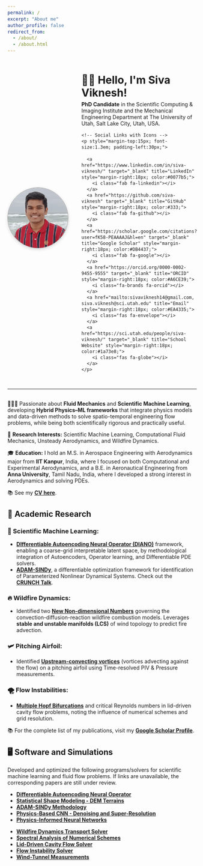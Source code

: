 ```yaml
---
permalink: /
excerpt: "About me"
author_profile: false
redirect_from: 
  - /about/
  - /about.html
---
```


<!-- Font Awesome for Icons -->
<link rel="stylesheet" href="https://cdnjs.cloudflare.com/ajax/libs/font-awesome/6.5.0/css/all.min.css">

<!-- Header: Photo Left, Details Right -->
<div style="display:flex; align-items:center; gap:35px; margin-bottom:30px; flex-wrap:wrap;">

  <!-- Profile Photo -->
  <div style="flex-shrink:0;">
    <img src="https://raw.githubusercontent.com/siva-viknesh/siva-viknesh.github.io/master/images/pic_0.jpg" 
         alt="Siva Viknesh Profile Photo" 
         style="width:160px; height:160px; border-radius:50%; object-fit:cover; border:1px solid #999; box-shadow:0 3px 8px rgba(0,0,0,0.15);">
  </div>

  <!-- Details -->
  <div style="flex:1; min-width:260px;">
    <h1 style="margin-bottom:5px;">👋🏼 Hello, I'm <strong>Siva Viknesh</strong>!</h1>
    <p style="margin:5px 0;"><strong>PhD Candidate</strong> in the Scientific Computing & Imaging Institute and the Mechanical Engineering Department at The University of Utah, Salt Lake City, Utah, USA.</p>

    <!-- Social Links with Icons -->
    <p style="margin-top:15px; font-size:1.3em; padding-left:30px;">

      <a href="https://www.linkedin.com/in/siva-viknesh/" target="_blank" title="LinkedIn" style="margin-right:18px; color:#0077b5;">
        <i class="fab fa-linkedin"></i>
      </a>
      <a href="https://github.com/siva-viknesh" target="_blank" title="GitHub" style="margin-right:18px; color:#333;">
        <i class="fab fa-github"></i>
      </a>
      <a href="https://scholar.google.com/citations?user=fK58-PEAAAAJ&hl=en" target="_blank" title="Google Scholar" style="margin-right:18px; color:#DB4437;">
        <i class="fab fa-google"></i>
      </a>
      <a href="https://orcid.org/0000-0002-9455-9555" target="_blank" title="ORCID" style="margin-right:18px; color:#A6CE39;">
        <i class="fa-brands fa-orcid"></i>
      </a>
      <a href="mailto:sivaviknesh14@gmail.com, siva.viknesh@sci.utah.edu" title="Email" style="margin-right:18px; color:#EA4335;">
        <i class="fas fa-envelope"></i>
      </a>
      <a href="https://sci.utah.edu/people/siva-viknesh/" target="_blank" title="School Website" style="margin-right:18px; color:#1a73e8;">
        <i class="fas fa-globe"></i>
      </a>
    </p>
  </div>

</div>

<hr style="margin:30px 0;">



<div class="about-section">

  <p>👨🏻‍🎓 Passionate about <strong>Fluid Mechanics</strong> and <strong>Scientific Machine Learning</strong>, developing <strong>Hybrid Physics–ML frameworks</strong> that integrate physics models and data-driven methods to solve spatio-temporal engineering flow problems, while being both scientifically rigorous and practically useful.</p>

  <p>🔬 <strong>Research Interests:</strong> Scientific Machine Learning, Computational Fluid Mechanics, Unsteady Aerodynamics, and Wildfire Dynamics.</p>

  <p>🎓 <strong>Education:</strong> I hold an M.S. in Aerospace Engineering with Aerodynamics major from <strong>IIT Kanpur</strong>, India, where I focused on both Computational and Experimental Aerodynamics, and a B.E. in Aeronautical Engineering from <strong>Anna University</strong>, Tamil Nadu, India, where I developed a strong interest in Aerodynamics and solving PDEs.</p>

  <p>📚 See my <a href="/files/Siva_Resume.pdf"><strong>CV here</strong></a>.</p>

  <h2>🔬 Academic Research</h2>

  <h3>🤖 Scientific Machine Learning:</h3>
  <ul>
    <li><a href="https://www.arxiv.org/abs/2510.00233"><strong>DIfferentiable Autoencoding Neural Operator (DIANO)</strong></a> framework, enabling a coarse-grid interpretable latent space, by methodological integration of Autoencoders, Operator learning, and Differentiable PDE solvers.</li>
    <li><a href="https://doi.org/10.48550/arXiv.2410.16528"><strong>ADAM-SINDy</strong></a>, a differentiable optimization framework for identification of Parameterized Nonlinear Dynamical Systems. Check out the <a href="https://youtu.be/4vTV2xLCOGQ" target="_blank"><strong>CRUNCH Talk</strong></a>.</li>
  </ul>

  <h3>🔥 Wildfire Dynamics:</h3>
  <ul>
    <li>Identified two <a href="https://arxiv.org/abs/2411.04007v2"><strong>New Non-dimensional Numbers</strong></a> governing the convection-diffusion-reaction wildfire combustion models. Leverages <strong>stable and unstable manifolds (LCS)</strong> of wind topology to predict fire advection.</li>
  </ul>

  <h3>🛩️ Pitching Airfoil:</h3>
  <ul>
    <li>Identified <a href="https://pubs.aip.org/aip/pof/article/33/8/087115/1080453/Active-control-of-separated-flow-on-a-symmetric"><strong>Upstream-convecting vortices</strong></a> (vortices advecting against the flow) on a pitching airfoil using Time-resolved PIV & Pressure measurements.</li>
  </ul>

  <h3>🌪️ Flow Instabilities:</h3>
  <ul>
    <li><a href="https://journals.aps.org/pre/abstract/10.1103/PhysRevE.99.013305"><strong>Multiple Hopf Bifurcations</strong></a> and critical Reynolds numbers in lid-driven cavity flow problems, noting the influence of numerical schemes and grid resolution.</li>
  </ul>

  <p>📚 For the complete list of my publications, visit my <a href="https://scholar.google.com/citations?user=fK58-PEAAAAJ&hl=en"><strong>Google Scholar Profile</strong></a>.</p>

  <h2>🖥️ Software and Simulations</h2>

  <p>Developed and optimized the following programs/solvers for scientific machine learning and fluid flow problems. If links are unavailable, the corresponding papers are still under review.</p>

  <div class="project-grid">
    <div>
      <ul>
        <li><a href="https://github.com/siva-viknesh/Differentiable_Autoencoding_Neural_Operator"><strong>Differentiable Autoencoding Neural Operator</strong></a></li>
        <li><a href="https://github.com/siva-viknesh/Statistical_Shape_Modeling_DEM"><strong>Statistical Shape Modeling - DEM Terrains</strong></a></li>
        <li><a href="https://github.com/siva-viknesh/ADAM-SINDy"><strong>ADAM-SINDy Methodology</strong></a></li>
        <li><a href="https://github.com/siva-viknesh/Physics-Based_ML/blob/main/Fluid_Mechanics/Physics-based_CNN.ipynb"><strong>Physics-Based CNN - Denoising and Super-Resolution</strong></a></li>
        <li><a href="https://github.com/siva-viknesh/Inverse-BC-PINN-Framework"><strong>Physics-Informed Neural Networks</strong></a></li>
      </ul>
    </div>
    <div>
      <ul>
        <li><a href="https://github.com/siva-viknesh/Wildland_Fire_Dynamics"><strong>Wildfire Dynamics Transport Solver</strong></a></li>
        <li><a href="https://github.com/siva-viknesh/Computational_Fluid_Mechanics/tree/main/Spectral_Analysis"><strong>Spectral Analysis of Numerical Schemes</strong></a></li>
        <li><a href="https://github.com/siva-viknesh/Computational_Fluid_Mechanics/tree/main/Lid_Driven_Cavity_Flow"><strong>Lid-Driven Cavity Flow Solver</strong></a></li>
        <li><a href="https://github.com/siva-viknesh/Computational_Fluid_Mechanics/tree/main/Fluid_Solvers"><strong>Flow Instability Solver</strong></a></li>
        <li><a href="https://github.com/siva-viknesh/Experiments_Pitching_Airfoil"><strong>Wind-Tunnel Measurements</strong></a></li>
      </ul>
    </div>
  </div>

</div>
